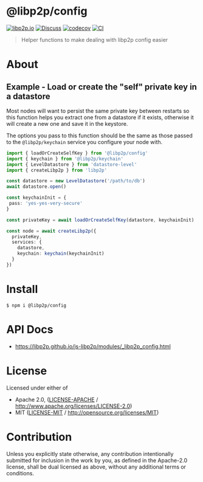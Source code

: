 # @libp2p/config

[![libp2p.io](https://img.shields.io/badge/project-libp2p-yellow.svg?style=flat-square)](http://libp2p.io/)
[![Discuss](https://img.shields.io/discourse/https/discuss.libp2p.io/posts.svg?style=flat-square)](https://discuss.libp2p.io)
[![codecov](https://img.shields.io/codecov/c/github/libp2p/js-libp2p.svg?style=flat-square)](https://codecov.io/gh/libp2p/js-libp2p)
[![CI](https://img.shields.io/github/actions/workflow/status/libp2p/js-libp2p/main.yml?branch=main\&style=flat-square)](https://github.com/libp2p/js-libp2p/actions/workflows/main.yml?query=branch%3Amain)

> Helper functions to make dealing with libp2p config easier

# About

<!--

!IMPORTANT!

Everything in this README between "# About" and "# Install" is automatically
generated and will be overwritten the next time the doc generator is run.

To make changes to this section, please update the @packageDocumentation section
of src/index.js or src/index.ts

To experiment with formatting, please run "npm run docs" from the root of this
repo and examine the changes made.

-->

## Example - Load or create the "self" private key in a datastore

Most nodes will want to persist the same private key between restarts so this
function helps you extract one from a datastore if it exists, otherwise it
will create a new one and save it in the keystore.

The options you pass to this function should be the same as those passed to
the `@libp2p/keychain` service you configure your node with.

```ts
import { loadOrCreateSelfKey } from '@libp2p/config'
import { keychain } from '@libp2p/keychain'
import { LevelDatastore } from 'datastore-level'
import { createLibp2p } from 'libp2p'

const datastore = new LevelDatastore('/path/to/db')
await datastore.open()

const keychainInit = {
 pass: 'yes-yes-very-secure'
}

const privateKey = await loadOrCreateSelfKey(datastore, keychainInit)

const node = await createLibp2p({
  privateKey,
  services: {
    datastore,
    keychain: keychain(keychainInit)
  }
})
```

# Install

```console
$ npm i @libp2p/config
```

# API Docs

- <https://libp2p.github.io/js-libp2p/modules/_libp2p_config.html>

# License

Licensed under either of

- Apache 2.0, ([LICENSE-APACHE](https://github.com/libp2p/js-libp2p/blob/main/packages/config/LICENSE-APACHE) / <http://www.apache.org/licenses/LICENSE-2.0>)
- MIT ([LICENSE-MIT](https://github.com/libp2p/js-libp2p/blob/main/packages/config/LICENSE-MIT) / <http://opensource.org/licenses/MIT>)

# Contribution

Unless you explicitly state otherwise, any contribution intentionally submitted for inclusion in the work by you, as defined in the Apache-2.0 license, shall be dual licensed as above, without any additional terms or conditions.
